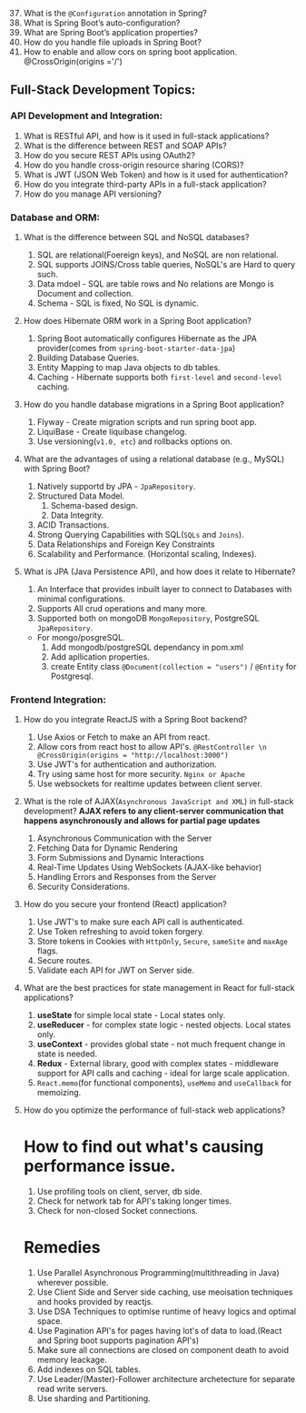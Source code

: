 37. What is the `@Configuration` annotation in Spring?
38. What is Spring Boot’s auto-configuration?
39. What are Spring Boot’s application properties?
40. How do you handle file uploads in Spring Boot?
41. How to enable and allow cors on spring boot application.
    @CrossOrigin(origins ='/')

## Full-Stack Development Topics:

### API Development and Integration:
1. What is RESTful API, and how is it used in full-stack applications?
2. What is the difference between REST and SOAP APIs?
3. How do you secure REST APIs using OAuth2?
4. How do you handle cross-origin resource sharing (CORS)?
5. What is JWT (JSON Web Token) and how is it used for authentication?
6. How do you integrate third-party APIs in a full-stack application?
7. How do you manage API versioning?

### Database and ORM:
1. What is the difference between SQL and NoSQL databases?
    1. SQL are relational(Foereign keys), and NoSQL are non relational.
    2. SQL supports JOINS/Cross table queries, NoSQL's are Hard to query such.
    3. Data mdoel - SQL are table rows and No relations are Mongo is Document and collection.
    4. Schema - SQL is fixed, No SQL is dynamic.

2. How does Hibernate ORM work in a Spring Boot application?
    1. Spring Boot automatically configures Hibernate as the JPA provider(comes from `spring-boot-starter-data-jpa`)
    2. Building Database Queries.
    3. Entity Mapping to map Java objects to db tables.
    4. Caching - Hibernate supports both `first-level` and `second-level` caching.

3. How do you handle database migrations in a Spring Boot application?
    1. Flyway - Create migration scripts and run spring boot app.
    2. LiquiBase - Create liquibase changelog.
    3. Use versioning(`v1.0, etc`) and rollbacks options on.

4. What are the advantages of using a relational database (e.g., MySQL) with Spring Boot?
    1. Natively supportd by JPA - `JpaRepository`.
    2. Structured Data Model.
        1. Schema-based design.
        2. Data Integrity.
    3. ACID Transactions.
    4. Strong Querying Capabilities with SQL(`SQLs` and `Joins`).
    5. Data Relationships and Foreign Key Constraints
    6. Scalability and Performance. (Horizontal scaling, Indexes).


5. What is JPA (Java Persistence API), and how does it relate to Hibernate?
    1. An Interface that provides inbuilt layer to connect to Databases with minimal configurations.
    2. Supports All crud operations and many more.
    3. Supported both on mongoDB `MongoRepository`, PostgreSQL `JpaRepository`.
    - For mongo/posgreSQL.
        1. Add mongodb/postgreSQL dependancy in pom.xml
        1. Add apllication properties.
        2. create Entity class `@Document(collection = "users")` / `@Entity` for Postgresql.

### Frontend Integration:
1. How do you integrate ReactJS with a Spring Boot backend?
    1. Use Axios or Fetch to make an API from react.
    1. Allow cors from react host to allow API's. `@RestController \n @CrossOrigin(origins = "http://localhost:3000")`
    2. Use JWT's for authentication and authorization.
    3. Try using same host for more security. `Nginx or Apache`
    4. Use websockets for realtime updates between client server.


2. What is the role of AJAX(`Asynchronous JavaScript and XML`) in full-stack development?
    **AJAX refers to any client-server communication that happens asynchronously and allows for partial page updates**
    1. Asynchronous Communication with the Server
    2. Fetching Data for Dynamic Rendering
    3. Form Submissions and Dynamic Interactions
    4. Real-Time Updates Using WebSockets (AJAX-like behavior)
    5. Handling Errors and Responses from the Server
    6. Security Considerations.

3. How do you secure your frontend (React) application?
    1. Use JWT's to make sure each API call is authenticated.
    2. Use Token refreshing to avoid token forgery.
    3. Store tokens in Cookies with `HttpOnly`, `Secure`, `sameSite` and `maxAge` flags.
    4. Secure routes.
    5. Validate each API for JWT on Server side.

4. What are the best practices for state management in React for full-stack applications?
    1. **useState** for simple local state - Local states only.
    2. **useReducer** - for complex state logic - nested objects. Local states only.
    3. **useContext** - provides global state - not much frequent change in state is needed.
    4. **Redux** - External library, good with complex states - middleware support for API calls and caching - ideal for large scale application.
    5. `React.memo`(for functional components), `useMemo` and `useCallback` for memoizing.

5. How do you optimize the performance of full-stack web applications?
    # How to find out what's causing performance issue.
    1. Use profiling tools on client, server, db side.
    2. Check for network tab for API's taking longer times.
    3. Check for non-closed Socket connections.
    
    # Remedies
    1. Use Parallel Asynchronous Programming(multithreading in Java) wherever possible.
    2. Use Client Side and Server side caching, use meoisation techniques and hooks provided by reactjs.
    3. Use DSA Techniques to optimise runtime of heavy logics and optimal space.
    4. Use Pagination API's for pages having lot's of data to load.(React and Spring boot supports pagination API's)
    5. Make sure all connections are closed on component death to avoid memory leackage.
    6. Add indexes on SQL tables.
    7. Use Leader/(Master)-Follower architecture archetecture for separate read write servers.
    8. Use sharding and Partitioning.


